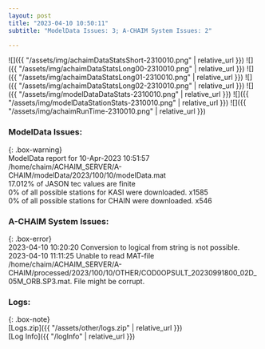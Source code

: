 ```yaml
---
layout: post
title: "2023-04-10 10:50:11"
subtitle: "ModelData Issues: 3; A-CHAIM System Issues: 2"

---
```


![]({{ "/assets/img/achaimDataStatsShort-2310010.png" | relative_url }})
![]({{ "/assets/img/achaimDataStatsLong00-2310010.png" | relative_url }})
![]({{ "/assets/img/achaimDataStatsLong01-2310010.png" | relative_url }})
![]({{ "/assets/img/achaimDataStatsLong02-2310010.png" | relative_url }})
![]({{ "/assets/img/modelDataDataStats-2310010.png" | relative_url }})
![]({{ "/assets/img/modelDataStationStats-2310010.png" | relative_url }})
![]({{ "/assets/img/achaimRunTime-2310010.png" | relative_url }})


### ModelData Issues:  
  
{: .box-warning}  
 ModelData report for 10-Apr-2023 10:51:57   
 /home/chaim/ACHAIM_SERVER/A-CHAIM/modelData/2023/100/10/modelData.mat   
 17.012% of JASON tec values are finite   
 0% of all possible stations for KASI were downloaded. x1585   
 0% of all possible stations for CHAIN were downloaded. x546   
  
### A-CHAIM System Issues:  
  
{: .box-error}  
2023-04-10 10:20:20 Conversion to logical from string is not possible.  
2023-04-10 11:11:25 Unable to read MAT-file /home/chaim/ACHAIM_SERVER/A-CHAIM/processed/2023/100/10/OTHER/COD0OPSULT_20230991800_02D_05M_ORB.SP3.mat. File might be corrupt.  

### Logs:  
  
{: .box-note}  
[Logs.zip]({{ "/assets/other/logs.zip" | relative_url }})  
[Log Info]({{ "/logInfo" | relative_url }})  
